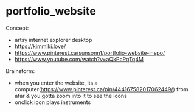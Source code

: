 # portfolio_website

Concept:
- artsy internet explorer desktop 
- https://kimmiki.love/
- https://www.pinterest.ca/sunsonn1/portfolio-website-inspo/
- https://www.youtube.com/watch?v=aQkPcPqTq4M

Brainstorm:
- when you enter the website, its a computer(https://www.pinterest.ca/pin/444167582017062449/) from afar & you gotta zoom into it to see the icons
- onclick icon plays instruments 


